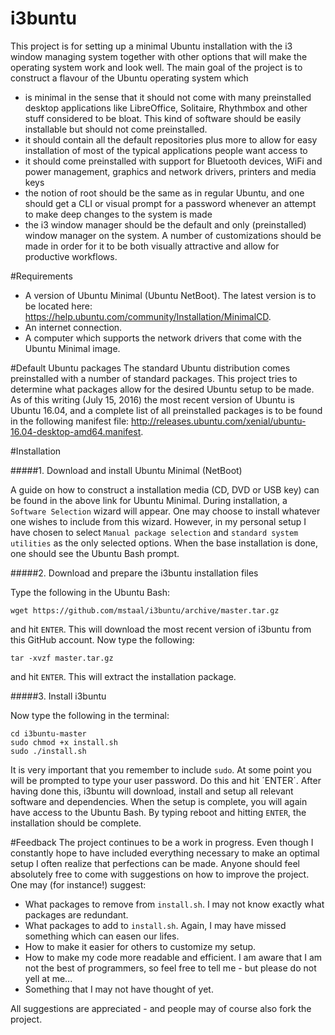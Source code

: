 i3buntu
============

This project is for setting up a minimal Ubuntu installation with the i3 window managing system together with other options that will make the operating system work and look well. The main goal of the project is to construct a flavour of the Ubuntu operating system which
* is minimal in the sense that it should not come with many preinstalled desktop applications like LibreOffice, Solitaire, Rhythmbox and other stuff considered to be bloat. This kind of software should be easily installable but should not come preinstalled.
* it should contain all the default repositories plus more to allow for easy installation of most of the typical applications people want access to
* it should come preinstalled with support for Bluetooth devices, WiFi and power management, graphics and network drivers, printers and media keys
* the notion of root should be the same as in regular Ubuntu, and one should get a CLI or visual prompt for a password whenever an attempt to make deep changes to the system is made
* the i3 window manager should be the default and only (preinstalled) window manager on the system. A number of customizations should be made in order for it to be both visually attractive and allow for productive workflows.


#Requirements
* A version of Ubuntu Minimal (Ubuntu NetBoot). The latest version is to be located here: https://help.ubuntu.com/community/Installation/MinimalCD.
* An internet connection.
* A computer which supports the network drivers that come with the Ubuntu Minimal image.

#Default Ubuntu packages
The standard Ubuntu distribution comes preinstalled with a number of standard packages. This project tries to determine what packages allow for the desired Ubuntu setup to be made. As of this writing (July 15, 2016) the most recent version of Ubuntu is Ubuntu 16.04, and a complete list of all preinstalled packages is to be found in the following manifest file: http://releases.ubuntu.com/xenial/ubuntu-16.04-desktop-amd64.manifest.

#Installation

#####1. Download and install Ubuntu Minimal (NetBoot)

A guide on how to construct a installation media (CD, DVD or USB key) can be found in the above link for Ubuntu Minimal. During installation, a `Software Selection` wizard will appear. One may choose to install whatever one wishes to include from this wizard. However, in my personal setup I have chosen to select `Manual package selection` and `standard system utilities` as the only selected options. When the base installation is done, one should see the Ubuntu Bash prompt.

#####2. Download and prepare the i3buntu installation files

Type the following in the Ubuntu Bash:
```
wget https://github.com/mstaal/i3buntu/archive/master.tar.gz
```
and hit `ENTER`. This will download the most recent version of i3buntu from this GitHub account. Now type the following:
```
tar -xvzf master.tar.gz
```
and hit `ENTER`. This will extract the installation package.

#####3. Install i3buntu

Now type the following in the terminal:
```
cd i3buntu-master
sudo chmod +x install.sh
sudo ./install.sh
```
It is very important that you remember to include `sudo`. At some point you will be prompted to type your user password. Do this and hit ´ENTER´. After having done this, i3buntu will download, install and setup all relevant software and dependencies. When the setup is complete, you will again have access to the Ubuntu Bash. By typing
    reboot
and hitting `ENTER`, the installation should be complete.

#Feedback
The project continues to be a work in progress. Even though I constantly hope to have included everything necessary to make an optimal setup I often realize that perfections can be made. Anyone should feel absolutely free to come with suggestions on how to improve the project. One may (for instance!) suggest:
* What packages to remove from `install.sh`. I may not know exactly what packages are redundant.
* What packages to add to `install.sh`. Again, I may have missed something which can easen our lifes.
* How to make it easier for others to customize my setup.
* How to make my code more readable and efficient. I am aware that I am not the best of programmers, so feel free to tell me - but please do not yell at me...
* Something that I may not have thought of yet.

All suggestions are appreciated - and people may of course also fork the project.

